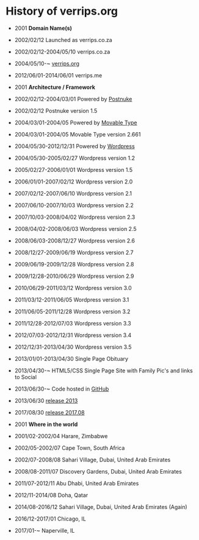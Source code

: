 History of verrips.org
===============

- 2001 <b>Domain Name(s)</b>
- 2002/02/12 Launched as verrips.co.za
- 2002/02/12-2004/05/10 verrips.co.za
- 2004/05/10-~ [verrips.org](https://verrips.org)
- 2012/06/01-2014/06/01 verrips.me

- 2001 <b>Architecture / Framework</b>
- 2002/02/12-2004/03/01 Powered by [Postnuke](http://postnuke.com)
- 2002/02/12 Postnuke version 1.5
- 2004/03/01-2004/05 Powered by [Movable Type](https://www.movabletype.org)
- 2004/03/01-2004/05 Movable Type version 2.661
- 2004/05/30-2012/12/31 Powered by [Wordpress](http://wordpress.org)
- 2004/05/30-2005/02/27 Wordpress version 1.2 
- 2005/02/27-2006/01/01 Wordpress version 1.5
- 2006/01/01-2007/02/12 Wordpress version 2.0
- 2007/02/12-2007/06/10 Wordpress version 2.1
- 2007/06/10-2007/10/03 Wordpress version 2.2
- 2007/10/03-2008/04/02 Wordpress version 2.3
- 2008/04/02-2008/06/03 Wordpress version 2.5
- 2008/06/03-2008/12/27 Wordpress version 2.6
- 2008/12/27-2009/06/19 Wordpress version 2.7
- 2009/06/19-2009/12/28 Wordpress version 2.8
- 2009/12/28-2010/06/29 Wordpress version 2.9
- 2010/06/29-2011/03/12 Wordpress version 3.0
- 2011/03/12-2011/06/05 Wordpress version 3.1
- 2011/06/05-2011/12/28 Wordpress version 3.2
- 2011/12/28-2012/07/03 Wordpress version 3.3
- 2012/07/03-2012/12/31 Wordpress version 3.4
- 2012/12/31-2013/04/30 Wordpress version 3.5 
- 2013/01/01-2013/04/30 Single Page Obituary
- 2013/04/30-~ HTML5/CSS Single Page Site with Family Pic's and links to Social 
- 2013/06/30-~ Code hosted in [GitHub](https://github.com/rverrips/verrips.org)
- 2013/06/30 [release 2013](https://github.com/rverrips/verrips.org/tree/2013)
- 2017/08/30 [release 2017.08](https://github.com/rverrips/verrips.org/tree/2017.08)

- 2001 <b>Where in the world</b>
- 2001/02-2002/04 Harare, Zimbabwe
- 2002/05-2002/07 Cape Town, South Africa
- 2002/07-2008/08 Sahari Village, Dubai, United Arab Emirates
- 2008/08-2011/07 Discovery Gardens, Dubai, United Arab Emirates
- 2011/07-2012/11 Abu Dhabi, United Arab Emirates
- 2012/11-2014/08 Doha, Qatar
- 2014/08-2016/12 Sahari Village, Dubai, United Arab Emirates (Again) 
- 2016/12-2017/01 Chicago, IL
- 2017/01-~ Naperville, IL
